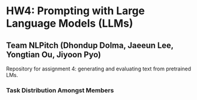 # HW4: Prompting with Large Language Models (LLMs)
## Team NLPitch (Dhondup Dolma, Jaeeun Lee, Yongtian Ou, Jiyoon Pyo)

Repository for assignment 4: generating and evaluating text from pretrained LMs.

### Task Distribution Amongst Members
